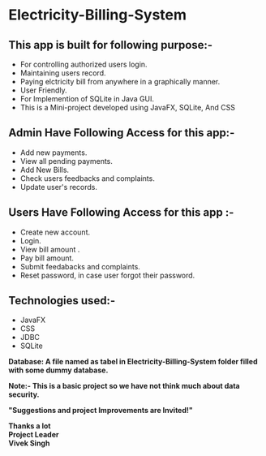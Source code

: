 # Electricity-Billing-System  

## This app is built for following purpose:-  
* For controlling authorized users login.  
* Maintaining users record.  
* Paying elctricity bill from anywhere in a graphically manner.   
* User Friendly.  
* For Implemention of SQLite in Java GUI.  
* This is a Mini-project developed using JavaFX, SQLite, And CSS  

## Admin Have Following Access for this app:-  
* Add new payments.  
* View all pending payments.  
* Add New Bills.  
* Check users feedbacks and complaints.  
* Update user's records.  

## Users Have Following Access for this app :-  
* Create new account.  
* Login.  
* View bill amount .
* Pay bill amount.  
* Submit feedabacks and complaints.
* Reset password, in case user forgot their password.

## Technologies used:-
* JavaFX  
* CSS  
* JDBC  
* SQLite  

**Database: A file named as tabel in Electricity-Billing-System folder filled with some dummy database.**

**Note:- This is a basic project so we have not think much about data security.**

**"Suggestions and project Improvements are Invited!"**  
  
**Thanks a lot**   
**Project Leader**  
**Vivek Singh**

